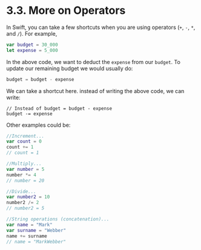 # 3.3. More on Operators

In Swift, you can take a few shortcuts when you are using operators (`+`, `-`, `*`, and `/`). For example,

```swift
var budget = 30_000
let expense = 5_000
```

In the above code, we want to deduct the `expense` from our `budget`. To update our remaining budget we would usually do:

```swift
budget = budget - expense
```

We can take a shortcut here. instead of writing the above code, we can write:

```
// Instead of budget = budget - expense 
budget -= expense
```

Other examples could be:

```swift
//Increment...
var count = 0
count += 1 
// count = 1

//Multiply...
var number = 5
number *= 4 
// number = 20

//Divide...
var number2 = 10
number2 /= 2 
// number2 = 5

//String operations (concatenation)...
var name = "Mark"
var surname = "Webber"
name += surname 
// name = "MarkWebber"
```
